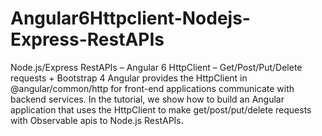 # Angular6Httpclient-Nodejs-Express-RestAPIs
Node.js/Express RestAPIs – Angular 6 HttpClient – Get/Post/Put/Delete requests + Bootstrap 4 Angular provides the HttpClient in @angular/common/http for front-end applications communicate with backend services. In the tutorial, we show how to build an Angular application that uses the HttpClient to make get/post/put/delete requests with Observable apis to Node.js RestAPIs.
